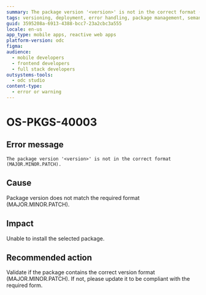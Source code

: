 ```yaml
---
summary: The package version '<version>' is not in the correct format (MAJOR.MINOR.PATCH).
tags: versioning, deployment, error handling, package management, semantic versioning
guid: 3595208a-6913-4388-bcc7-23a2cbc3a555
locale: en-us
app_type: mobile apps, reactive web apps
platform-version: odc
figma:
audience:
  - mobile developers
  - frontend developers
  - full stack developers
outsystems-tools:
  - odc studio
content-type:
  - error or warning
---
```


# OS-PKGS-40003

## Error message

`The package version '<version>' is not in the correct format (MAJOR.MINOR.PATCH).`

## Cause

Package version does not match the required format (MAJOR.MINOR.PATCH).

## Impact

Unable to install the selected package.

## Recommended action

Validate if the package contains the correct version format (MAJOR.MINOR.PATCH).
If not, please update it to be compliant with the required form.